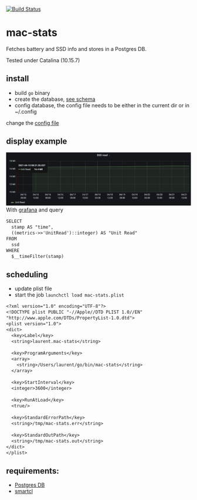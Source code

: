 
[![Build Status](https://github.com/laurentbh/mac-stats/workflows/Go/badge.svg)](https://github.com/laurentbh/mac-stats/actions)

# mac-stats

Fetches battery and SSD info and stores in a Postgres DB.

Tested under Catalina (10.15.7)

## install
- build `go` binary
- create the database, [see schema](https://github.com/laurentbh/mac-stats/blob/main/schema.sql)
- config database, the config file needs to be either in the current dir or in ~/.config

 change the [config file](https://github.com/laurentbh/mac-stats/blob/main/mac-stats.yaml)

## display example
![](doc/unit_read_grafana.png)
With [grafana](https://grafana.com/) and query

```
SELECT
  stamp AS "time",
  ((metrics->>'UnitRead')::integer) AS "Unit Read"
FROM
  ssd
WHERE
  $__timeFilter(stamp)

```

## scheduling
- update plist file
- start the job `launchctl load mac-stats.plist`

```bigquery
<?xml version="1.0" encoding="UTF-8"?>
<!DOCTYPE plist PUBLIC "-//Apple//DTD PLIST 1.0//EN" "http://www.apple.com/DTDs/PropertyList-1.0.dtd">
<plist version="1.0">
<dict>
  <key>Label</key>
  <string>laurent.mac-stats</string>

  <key>ProgramArguments</key>
  <array>
    <string>/Users/laurent/go/bin/mac-stats</string>
  </array>

  <key>StartInterval</key>
  <integer>3600</integer>

  <key>RunAtLoad</key>
  <true/>

  <key>StandardErrorPath</key>
  <string>/tmp/mac-stats.err</string>

  <key>StandardOutPath</key>
  <string>/tmp/mac-stats.out</string>
</dict>
</plist>

```
## requirements:
- [Postgres DB](https://www.postgresql.org/)
- [smartcl](http://www.smartmontools.org)
